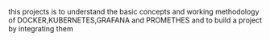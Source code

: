 this projects is to understand  the basic concepts and working methodology of DOCKER,KUBERNETES,GRAFANA and PROMETHES  and to build  a project by integrating them 
